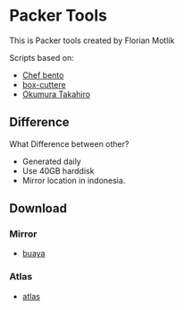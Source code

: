 # Packer Tools

This is Packer tools created by Florian Motlik


Scripts based on:
 - [Chef bento](https://github.com/chef/bento "Bento")
 - [box-cuttere](https://github.com/box-cutter/centos-vm "Box cutter")
 - [Okumura Takahiro](https://github.com/tacahilo/packer-centos-7)

## Difference

What Difference between other?

 - Generated daily
 - Use 40GB harddisk
 - Mirror location in indonesia.

## Download

### Mirror

 - [buaya](http://vagrant.klas.or.id)

### Atlas
 - [atlas](https://atlas.hashicorp.com/boxes/search?provider=virtualbox&q=buaya)

